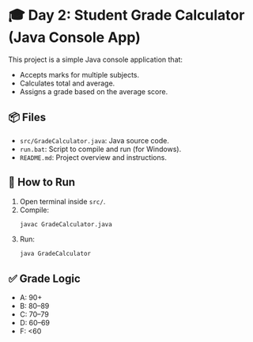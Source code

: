 # 🎓 Day 2: Student Grade Calculator (Java Console App)

This project is a simple Java console application that:
- Accepts marks for multiple subjects.
- Calculates total and average.
- Assigns a grade based on the average score.

## 📦 Files
- `src/GradeCalculator.java`: Java source code.
- `run.bat`: Script to compile and run (for Windows).
- `README.md`: Project overview and instructions.

## 🚀 How to Run
1. Open terminal inside `src/`.
2. Compile:
   ```bash
   javac GradeCalculator.java
   ```
3. Run:
   ```bash
   java GradeCalculator
   ```

## ✅ Grade Logic
- A: 90+
- B: 80–89
- C: 70–79
- D: 60–69
- F: <60